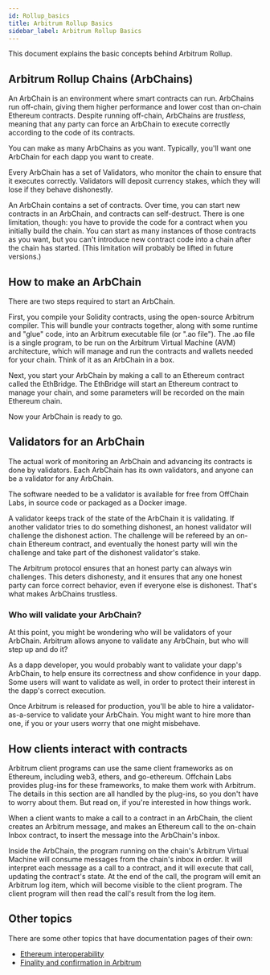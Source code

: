 ```yaml
---
id: Rollup_basics
title: Arbitrum Rollup Basics
sidebar_label: Arbitrum Rollup Basics
---
```


This document explains the basic concepts behind Arbitrum Rollup.

## Arbitrum Rollup Chains (ArbChains)

An ArbChain is an environment where smart contracts can run. ArbChains run off-chain, giving them higher performance
and lower cost than on-chain Ethereum contracts.
Despite running off-chain, ArbChains are _trustless_, meaning that any
party can force an ArbChain to execute correctly according to the code of its contracts.

You can make as many ArbChains as you want.
Typically, you'll want one ArbChain for each dapp you want to create.

Every ArbChain has a set of Validators, who monitor the chain to ensure that it executes correctly.
Validators will deposit currency stakes, which they will lose if they behave dishonestly.

An ArbChain contains a set of contracts.
Over time, you can start new contracts in an ArbChain, and contracts can self-destruct.
There is one limitation, though: you have to provide the code for a contract when you initially build the chain.
You can start as many instances of those contracts as you want,
but you can't introduce new contract code into a chain after the chain has started.
(This limitation will probably be lifted in future versions.)

## How to make an ArbChain

There are two steps required to start an ArbChain.

First, you compile your Solidity contracts, using the open-source Arbitrum compiler.
This will bundle your contracts together, along with some runtime and "glue" code,
into an Arbitrum executable file (or ".ao file").
The .ao file is a single program, to be run on the Arbitrum Virtual Machine (AVM) architecture,
which will manage and run the contracts and wallets needed for your chain.
Think of it as an ArbChain in a box.

Next, you start your ArbChain by making a call to an Ethereum contract called the EthBridge.
The EthBridge will start an Ethereum contract to manage your chain,
and some parameters will be recorded on the main Ethereum chain.

Now your ArbChain is ready to go.

## Validators for an ArbChain

The actual work of monitoring an ArbChain and advancing its contracts is done by validators.
Each ArbChain has its own validators, and anyone can be a validator for any ArbChain.

The software needed to be a validator is available for free from OffChain Labs, in source code or packaged as a Docker image.

A validator keeps track of the state of the ArbChain it is validating.
If another validator tries to do something dishonest, an honest validator will challenge the dishonest action.
The challenge will be refereed by an on-chain Ethereum contract, and eventually the honest party will win the challenge and take part of the dishonest validator's stake.

The Arbitrum protocol ensures that an honest party can always win challenges.
This deters dishonesty, and it ensures that any one honest party can force correct behavior, even if everyone else is dishonest.
That's what makes ArbChains trustless.

### Who will validate your ArbChain?

At this point, you might be wondering who will be validators of your ArbChain.
Arbitrum allows anyone to validate any ArbChain, but who will step up and do it?

As a dapp developer, you would probably want to validate your dapp's ArbChain, to help ensure its correctness and show confidence in your dapp.
Some users will want to validate as well, in order to protect their interest in the dapp's correct execution.

Once Arbitrum is released for production, you'll be able to hire a validator-as-a-service to validate your ArbChain.
You might want to hire more than one, if you or your users worry that one might misbehave.

## How clients interact with contracts

Arbitrum client programs can use the same client frameworks as on Ethereum, including web3, ethers, and go-ethereum.
Offchain Labs provides plug-ins for these frameworks, to make them work with Arbitrum.
The details in this section are all handled by the plug-ins, so you don't have to worry about them.
But read on, if you're interested in how things work.

When a client wants to make a call to a contract in an ArbChain, the client creates an Arbitrum message,
and makes an Ethereum call to the on-chain Inbox contract, to insert the message into the ArbChain's inbox.

Inside the ArbChain, the program running on the chain's Arbitrum Virtual Machine will consume messages from the chain's inbox in order.
It will interpret each message as a call to a contract, and it will execute that call, updating the contract's state.
At the end of the call, the program will emit an Arbitrum log item, which will become visible to the client program.
The client program will then read the call's result from the log item.

## Other topics

There are some other topics that have documentation pages of their own:

- [Ethereum interoperability](Ethereum_Interoperability.md)
- [Finality and confirmation in Arbitrum](Finality.md)
